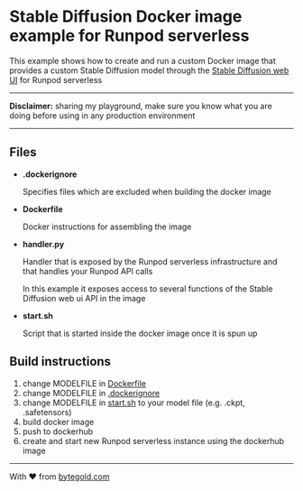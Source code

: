 # Stable Diffusion Docker image example for Runpod serverless

This example shows how to create and run a custom Docker image that provides a custom Stable Diffusion model through the [Stable Diffusion web UI](https://github.com/AUTOMATIC1111/stable-diffusion-webui) for Runpod serverless

---

**Disclaimer:** sharing my playground, make sure you know what you are doing before using in any production environment

---

## Files

* **.dockerignore**

  Specifies files which are excluded when building the docker image
* **Dockerfile**

  Docker instructions for assembling the image
* **handler.py**

  Handler that is exposed by the Runpod serverless infrastructure and that handles your Runpod API calls

  In this example it exposes access to several functions of the Stable Diffusion web ui API in the image
* **start.sh**

  Script that is started inside the docker image once it is spun up

## Build instructions

1. change MODELFILE in [Dockerfile](Dockerfile)
1. change MODELFILE in [.dockerignore](.dockerignore)
1. change MODELFILE in [start.sh](start.sh) to your model file (e.g. .ckpt, .safetensors)
1. build docker image
1. push to dockerhub
1. create and start new Runpod serverless instance using the dockerhub image

---

With ❤️ from [bytegold.com](https://bytegold.com)